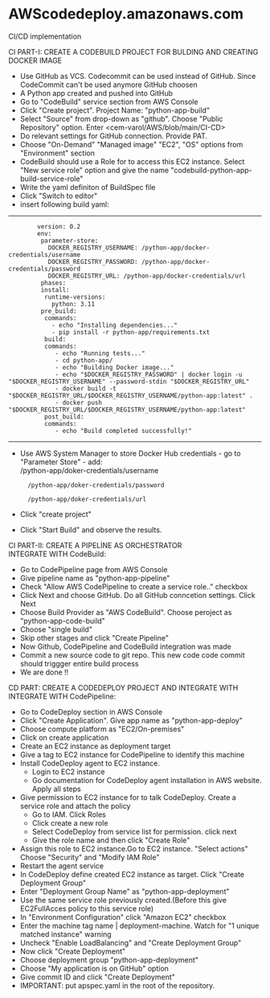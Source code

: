 # AWScodedeploy.amazonaws.com
 CI/CD implementation  

 CI PART-I: CREATE A CODEBUILD PROJECT FOR BULDING AND CREATING DOCKER IMAGE
 
- Use GitHub as VCS. Codecommit can be used instead of GitHub. Since CodeCommit can't be used anymore GitHub choosen
- A Python app created and pushed into GitHub
- Go to "CodeBuild" service section from AWS Console
- Click "Create project". Project Name:  "python-app-build"
- Select "Source" from drop-down as "github". Choose "Public Repository" option. Enter <cem-varol/AWS/blob/main/CI-CD>
- Do relevant settings for GitHub connection. Provide PAT.
- Choose "On-Demand" "Managed image" "EC2", "OS" options from "Environment" section
- CodeBuild should use a Role for to access this EC2 instance. Select "New service role" option and give the name "codebuild-python-app-build-service-role"
- Write the yaml definiton of BuildSpec file
- Click "Switch to editor"
- insert following build yaml:

--------------------------------------------------------------------------------------------------------------
            version: 0.2
            env:
             parameter-store:
               DOCKER_REGISTRY_USERNAME: /python-app/docker-credentials/username
               DOCKER_REGISTRY_PASSWORD: /python-app/docker-credentials/password
               DOCKER_REGISTRY_URL: /python-app/docker-credentials/url
             phases:
             install:
              runtime-versions:
                python: 3.11
             pre_build:
              commands:
                - echo "Installing dependencies..."
                - pip install -r python-app/requirements.txt
              build:
              commands:
                 - echo "Running tests..."
                 - cd python-app/
                 - echo "Building Docker image..."
                 - echo "$DOCKER_REGISTRY_PASSWORD" | docker login -u "$DOCKER_REGISTRY_USERNAME" --password-stdin "$DOCKER_REGISTRY_URL"
                 - docker build -t "$DOCKER_REGISTRY_URL/$DOCKER_REGISTRY_USERNAME/python-app:latest" .
                 - docker push "$DOCKER_REGISTRY_URL/$DOCKER_REGISTRY_USERNAME/python-app:latest"
              post_build:
              commands:
                 - echo "Build completed successfully!"



   --------------------------------------------------------------------------------------------------------
- Use AWS System Manager to store Docker Hub credentials
        - go to "Parameter Store"
        - add: 	
	       /python-app/doker-credentials/username
                	
		/python-app/doker-credentials/password
	
		/python-app/doker-credentials/url

- Click "create project"

- Click "Start Build" and observe the results. 


 CI PART-II: CREATE A PIPELİNE AS ORCHESTRATOR  
 INTEGRATE WITH CodeBuild:

 - Go to CodePipeline page from AWS Console
 - Give pipeline name as "python-app-pipeline"
 - Check "Allow AWS CodePipeline to create a service role.." checkbox
 - Click Next and choose GitHub. Do all GitHub conncetion settings. Click Next
 - Choose Build Provider as "AWS CodeBuild". Choose peroject as "python-app-code-build"
 - Choose "single build"
 - Skip other stages and click "Create Pipeline"
 - Now Github, CodePipeline and CodeBuild integration was made
 - Commit a new source code to git repo. This new code code commit should triggger entire build process
 - We are done !!

 

 CD PART: CREATE A CODEDEPLOY PROJECT AND INTEGRATE WITH INTEGRATE WITH CodePipeline:

 - Go to CodeDeploy section in AWS Console
 - Click "Create Application". Give app name as "python-app-deploy"
 - Choose compute platform as "EC2/On-premises"
 - Click on create application
 - Create an EC2 instance as  deployment target
 - Give a tag to EC2 instance for CodePipeline to identify this machine
 - Install CodeDeploy agent to EC2 instance.
      - Login to EC2 instance
      - Go documentation for CodeDeploy agent installation in AWS website. Apply all steps
 - Give permission to EC2 instance for to talk CodeDeploy. Create a service role and attach the policy
      - Go to IAM. Click Roles
      - Click create a new role
      - Select CodeDeploy from service list for permission. click next
      - Give the role name and then click "Create Role"
 - Assign this role to EC2 instance.Go to EC2 instance. "Select actions" Choose "Security" and "Modify IAM Role"
 - Restart the agent service
 - In CodeDeploy define created EC2 instance as target. Click "Create Deployment Group"
 - Enter "Deployment Group Name" as "python-app-deployment"
 - Use the same service role previously created.(Before this give EC2FullAcces policy to this service role)
 - In "Environment Configuration" click "Amazon EC2" checkbox
 - Enter the machine tag name | deployment-machine. Watch for "1 unique matched instance" warning
 - Uncheck "Enable LoadBalancing" and "Create Deployment Group"
 - Now click "Create Deployment"
 - Choose deployment group "python-app-deployment"
 - Choose "My application is on GitHub" option
 - Give commit ID and click "Create Deployment"
 - IMPORTANT: put apspec.yaml in the root of the repository.
